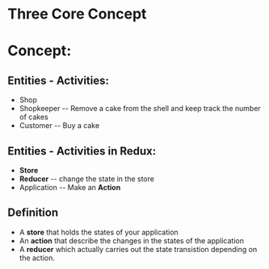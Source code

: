 # Three Core Concept

# Concept:
## Entities - Activities:
* Shop
* Shopkeeper -- Remove a cake from the shell and keep track the number of cakes
* Customer -- Buy a cake

## Entities - Activities in Redux:
* **Store**
* **Reducer** -- change the state in the store
* Application -- Make an **Action**

## Definition
* A **store** that holds the states of your application
* An **action** that describe the changes in the states of the application
* A **reducer** which actually carries out the state transistion depending on the action.